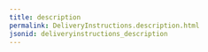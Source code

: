 ```yaml
---
title: description
permalink: DeliveryInstructions.description.html
jsonid: deliveryinstructions_description
---
```

